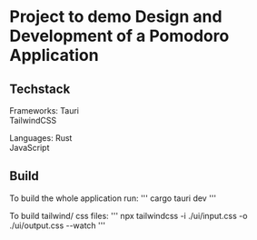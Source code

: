 # Project to demo Design and Development of a Pomodoro Application

## Techstack
Frameworks:
Tauri <br>
TailwindCSS <br>

Languages:
Rust <br>
JavaScript <br>

## Build

To build the whole application run:
''' 
cargo tauri dev
'''

To build tailwind/ css files:
'''
npx tailwindcss -i ./ui/input.css -o ./ui/output.css --watch
'''
